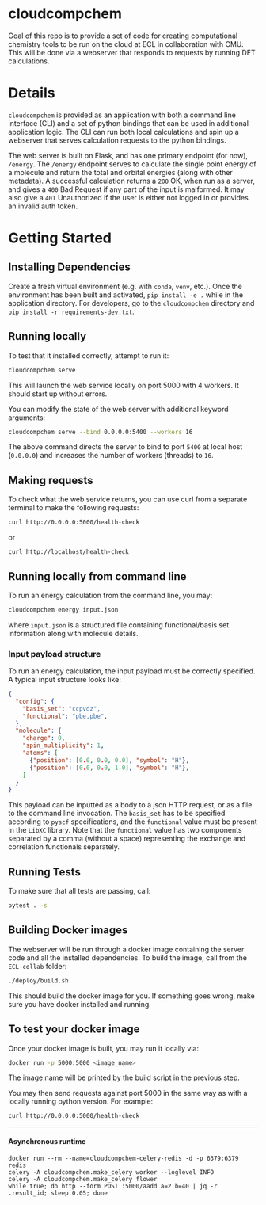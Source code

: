 # cloudcompchem
Goal of this repo is to provide a set of code for creating computational chemistry tools to be run on the cloud at ECL in collaboration with CMU. This will be done via a webserver that responds to requests by running DFT calculations.

# Details
`cloudcompchem` is provided as an application with both a command line interface (CLI) and a set of python bindings that can be used in additional application logic. The CLI can run both local calculations and spin up a webserver that serves calculation requests to the python bindings.

The web server is built on Flask, and has one primary endpoint (for now), `/energy`. The `/energy` endpoint serves to calculate the single point energy of a molecule and return the total and orbital energies (along with other metadata). A successful calculation returns a `200` OK, when run as a server, and gives a `400` Bad Request if any part of the input is malformed. It may also give a `401` Unauthorized if the user is either not logged in or provides an invalid auth token.

# Getting Started

## Installing Dependencies

Create a fresh virtual environment (e.g. with `conda`, `venv`, etc.). Once the environment has been built and activated, `pip install -e .` while in the application directory. For developers, go to the `cloudcompchem` directory and `pip install -r requirements-dev.txt`.

## Running locally

To test that it installed correctly, attempt to run it:
```sh
cloudcompchem serve
```

This will launch the web service locally on port 5000 with 4 workers. It should start up without errors.

You can modify the state of the web server with additional keyword arguments:
```sh
cloudcompchem serve --bind 0.0.0.0:5400 --workers 16
```
The above command directs the server to bind to port `5400` at local host (`0.0.0.0`) and increases the number of workers (threads) to `16`.

## Making requests

To check what the web service returns, you can use curl from a separate terminal to make the following
requests:

```sh
curl http://0.0.0.0:5000/health-check
```

or
```
curl http://localhost/health-check
```

## Running locally from command line

To run an energy calculation from the command line, you may:
```sh
cloudcompchem energy input.json
```
where `input.json` is a structured file containing functional/basis set information along with molecule details.

### Input payload structure

To run an energy calculation, the input payload must be correctly specified. A typical input structure looks like:
```json
{
  "config": {
    "basis_set": "ccpvdz",
    "functional": "pbe,pbe",
  },
  "molecule": {
    "charge": 0,
    "spin_multiplicity": 1,
    "atoms": [
      {"position": [0.0, 0.0, 0.0], "symbol": "H"},
      {"position": [0.0, 0.0, 1.0], "symbol": "H"},
    ]
  }
}
```
This payload can be inputted as a body to a json HTTP request, or as a file to the command line invocation. The `basis_set` has to be specified according to `pyscf` specifications, and the `functional` value must be present in the `LibXC` library. Note that the `functional` value has two components separated by a comma (without a space) representing the exchange and correlation functionals separately.

## Running Tests

To make sure that all tests are passing, call:
```sh
pytest . -s
```

## Building Docker images
The webserver will be run through a docker image containing the server code and all the installed dependencies. To build the image, call from the `ECL-collab` folder:
```sh
./deploy/build.sh
```

This should build the docker image for you. If something goes wrong, make sure you have docker installed and running.

## To test your docker image

Once your docker image is built, you may run it locally via:
```sh
docker run -p 5000:5000 <image_name>
````

The image name will be printed by the build script in the previous step.

You may then send requests against port 5000 in the same way as with a locally running python version.  For example:
```sh
curl http://0.0.0.0:5000/health-check
```


----

#### Asynchronous runtime

```
docker run --rm --name=cloudcompchem-celery-redis -d -p 6379:6379 redis
celery -A cloudcompchem.make_celery worker --loglevel INFO
celery -A cloudcompchem.make_celery flower
while true; do http --form POST :5000/aadd a=2 b=40 | jq -r .result_id; sleep 0.05; done
```
